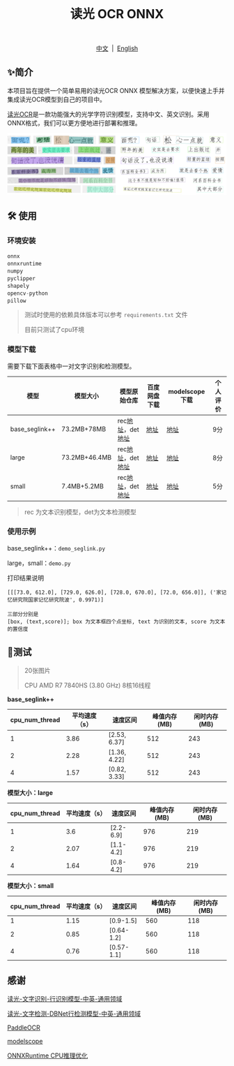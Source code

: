 <br>
<h1 align="center">读光 OCR ONNX</h1>
<br>
<p align="center">
<a href="https://github.com/xxx/xxx/blob/master/README_en_US.md">中文</a>  |  <a href="">English</a>
</p>

## ✨简介

本项目旨在提供一个简单易用的读光OCR ONNX 模型解决方案，以便快速上手并集成读光OCR模型到自己的项目中。

[读光OCR](https://modelscope.cn/models/iic/cv_convnextTiny_ocr-recognition-general_damo/summary)是一款功能强大的光学字符识别模型，支持中文、英文识别。采用ONNX格式，我们可以更方便地进行部署和推理。

![](./assets/result.png)

## 🛠️ 使用

### 环境安装

```python
onnx
onnxruntime
numpy
pyclipper
shapely
opencv-python
pillow
```

> 测试时使用的依赖具体版本可以参考 `requirements.txt` 文件
>
> 目前只测试了cpu环境

### 模型下载

需要下载下面表格中一对文字识别和检测模型。

| 模型           | 模型大小      | 模型原始仓库                                                                                                                                                                                             | 百度网盘下载                                                  | modelscope下载                                                     | 个人评价 |
| -------------- | ------------- | -------------------------------------------------------------------------------------------------------------------------------------------------------------------------------------------------------- | ------------------------------------------------------------- | ------------------------------------------------------------------ | -------- |
| base_seglink++ | 73.2MB+78MB   | rec[地址](https://modelscope.cn/models/iic/cv_convnextTiny_ocr-recognition-general_damo/summary)，det [地址](https://modelscope.cn/models/iic/cv_resnet18_ocr-detection-line-level_damo/summary)               | [地址](https://pan.baidu.com/s/1HRDW2-JFnzDoMcdU560OlA?pwd=qjl8) | [地址](https://modelscope.cn/models/mscoder/duguang-ocr-onnx/summary) | 9分      |
| large          | 73.2MB+46.4MB | rec[地址](https://modelscope.cn/models/iic/cv_convnextTiny_ocr-recognition-general_damo/summary)，det [地址](https://www.modelscope.cn/models/iic/cv_resnet18_ocr-detection-db-line-level_damo/summary)        | [地址](https://pan.baidu.com/s/1BQeeOelYU0N5PJSuf_kG3A?pwd=gztj) | [地址](https://modelscope.cn/models/mscoder/duguang-ocr-onnx/summary) | 8分      |
| small          | 7.4MB+5.2MB   | rec[地址](https://modelscope.cn/models/iic/cv_LightweightEdge_ocr-recognitoin-general_damo/summary)，det [地址](https://www.modelscope.cn/models/iic/cv_proxylessnas_ocr-detection-db-line-level_damo/summary) | [地址](https://pan.baidu.com/s/1kyWRX18-5MRkizyoGz-I7Q?pwd=khkj) | [地址](https://modelscope.cn/models/mscoder/duguang-ocr-onnx/summary) | 5分      |

> rec 为文本识别模型，det为文本检测模型

### 使用示例

base_seglink++：`demo_seglink.py`

large，small：`demo.py`

打印结果说明

```
[[[73.0, 612.0], [729.0, 626.0], [728.0, 670.0], [72.0, 656.0]], ('家记忆研究院国家记忆研究院波', 0.9971)]

三部分分别是
[box, (text,score)]; box 为文本框四个点坐标, text 为识别的文本, score 为文本的置信度
```

## 📍测试

> 20张图片
>
> CPU AMD R7 7840HS (3.80 GHz) 8核16线程

**base_seglink++**

| cpu_num_thread | 平均速度（s） | 速度区间     | 峰值内存(MB) | 闲时内存(MB) |
| -------------- | ------------- | ------------ | ------------ | ------------ |
| 1              | 3.86          | [2.53, 6.37] | 512          | 243          |
| 2              | 2.28          | [1.36, 4.22] | 512          | 243          |
| 4              | 1.57          | [0.82, 3.33] | 512          | 243          |

**模型大小：large**

| cpu_num_thread | 平均速度（s） | 速度区间  | 峰值内存(MB) | 闲时内存(MB) |
| -------------- | ------------- | --------- | ------------ | ------------ |
| 1              | 3.6           | [2.2-6.9] | 976          | 219          |
| 2              | 2.07          | [1.1-4.2] | 976          | 219          |
| 4              | 1.64          | [0.8-4.2] | 976          | 219          |

**模型大小：small**

| cpu_num_thread | 平均速度（s） | 速度区间   | 峰值内存(MB) | 闲时内存(MB) |
| -------------- | ------------- | ---------- | ------------ | ------------ |
| 1              | 1.15          | [0.9-1.5]  | 560          | 118          |
| 2              | 0.85          | [0.64-1.2] | 560          | 118          |
| 4              | 0.76          | [0.57-1.1] | 560          | 118          |

## 感谢

[读光-文字识别-行识别模型-中英-通用领域](https://modelscope.cn/models/iic/cv_convnextTiny_ocr-recognition-general_damo/summary)

[读光-文字检测-DBNet行检测模型-中英-通用领域](https://www.modelscope.cn/models/iic/cv_resnet18_ocr-detection-db-line-level_damo/summary)

[PaddleOCR](https://github.com/PaddlePaddle/PaddleOCR)

[modelscope](https://github.com/modelscope/modelscope)

[ONNXRuntime CPU推理优化 ](https://rapidai.github.io/RapidOCRDocs/blog/2022/09/23/onnxruntime-cpu%E6%8E%A8%E7%90%86%E4%BC%98%E5%8C%96/)
